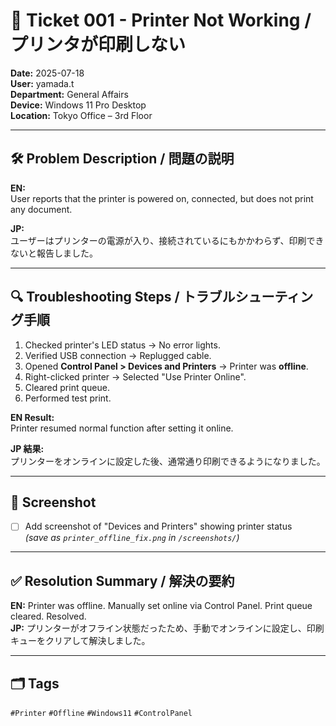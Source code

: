 # 🧾 Ticket 001 - Printer Not Working / プリンタが印刷しない

**Date:** 2025-07-18  
**User:** yamada.t  
**Department:** General Affairs  
**Device:** Windows 11 Pro Desktop  
**Location:** Tokyo Office – 3rd Floor  

---

## 🛠️ Problem Description / 問題の説明

**EN:**  
User reports that the printer is powered on, connected, but does not print any document.  

**JP:**  
ユーザーはプリンターの電源が入り、接続されているにもかかわらず、印刷できないと報告しました。

---

## 🔍 Troubleshooting Steps / トラブルシューティング手順

1. Checked printer's LED status → No error lights.  
2. Verified USB connection → Replugged cable.  
3. Opened **Control Panel > Devices and Printers** → Printer was **offline**.  
4. Right-clicked printer → Selected "Use Printer Online".  
5. Cleared print queue.  
6. Performed test print.

**EN Result:**  
Printer resumed normal function after setting it online.

**JP 結果:**  
プリンターをオンラインに設定した後、通常通り印刷できるようになりました。

---

## 📸 Screenshot

- [ ] Add screenshot of "Devices and Printers" showing printer status  
  *(save as `printer_offline_fix.png` in `/screenshots/`)*

---

## ✅ Resolution Summary / 解決の要約

**EN:** Printer was offline. Manually set online via Control Panel. Print queue cleared. Resolved.  
**JP:** プリンターがオフライン状態だったため、手動でオンラインに設定し、印刷キューをクリアして解決しました。

---

## 🗂️ Tags  
`#Printer` `#Offline` `#Windows11` `#ControlPanel`
